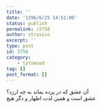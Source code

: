 ```yaml
---
title: ''
date: '1396/6/25 14:51:00'
status: publish
permalink: /2758
author: straxico
excerpt: ''
type: post
id: 2758
category:
    - tytomood
tag: []
post_format: []
---
```

آن عشق که در پرده بماند به چه ارزد؟  
عشق است و همین لذت اظهار و دگر هیچ